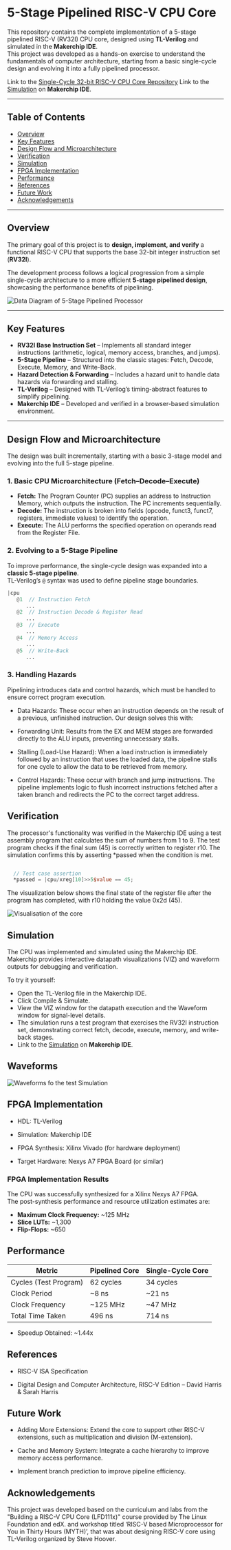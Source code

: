 # 5-Stage Pipelined RISC-V CPU Core

This repository contains the complete implementation of a 5-stage pipelined RISC-V (RV32I) CPU core, designed using **TL-Verilog** and simulated in the **Makerchip IDE**.  
This project was developed as a hands-on exercise to understand the fundamentals of computer architecture, starting from a basic single-cycle design and evolving it into a fully pipelined processor.

Link to the [Single-Cycle 32-bit RISC-V CPU Core Repository](https://github.com/Sandeep271958/RISC-V-CPU-Core)
Link to the [Simulation](https://www.makerchip.com/sandbox/0ADf9hZK/0j2hYYy#) on **Makerchip IDE**.

---

## Table of Contents
- [Overview](#overview)
- [Key Features](#key-features)
- [Design Flow and Microarchitecture](#design-flow-and-microarchitecture)
- [Verification](#verification)
- [Simulation](#simulation)
- [FPGA Implementation](#fpga-implementation)
- [Performance](#performance)
- [References](#references)
- [Future Work](#future-work)
- [Acknowledgements](#acknowledgements)

---

## Overview
The primary goal of this project is to **design, implement, and verify** a functional RISC-V CPU that supports the base 32-bit integer instruction set (**RV32I**).  

The development process follows a logical progression from a simple single-cycle architecture to a more efficient **5-stage pipelined design**, showcasing the performance benefits of pipelining.

![Data Diagram of 5-Stage Pipelined Processor](Images/Pipelined_CPU_Core.svg)

---

## Key Features
- **RV32I Base Instruction Set** – Implements all standard integer instructions (arithmetic, logical, memory access, branches, and jumps).  
- **5-Stage Pipeline** – Structured into the classic stages: Fetch, Decode, Execute, Memory, and Write-Back.  
- **Hazard Detection & Forwarding** – Includes a hazard unit to handle data hazards via forwarding and stalling.  
- **TL-Verilog** – Designed with TL-Verilog’s timing-abstract features to simplify pipelining.  
- **Makerchip IDE** – Developed and verified in a browser-based simulation environment.  

---

## Design Flow and Microarchitecture

The design was built incrementally, starting with a basic 3-stage model and evolving into the full 5-stage pipeline.

### 1. Basic CPU Microarchitecture (Fetch–Decode–Execute)
- **Fetch:** The Program Counter (PC) supplies an address to Instruction Memory, which outputs the instruction. The PC increments sequentially.  
- **Decode:** The instruction is broken into fields (opcode, funct3, funct7, registers, immediate values) to identify the operation.  
- **Execute:** The ALU performs the specified operation on operands read from the Register File.
  

### 2. Evolving to a 5-Stage Pipeline
To improve performance, the single-cycle design was expanded into a **classic 5-stage pipeline**.  
TL-Verilog’s `@` syntax was used to define pipeline stage boundaries.

```verilog
|cpu
   @1  // Instruction Fetch
      ...
   @2  // Instruction Decode & Register Read
      ...
   @3  // Execute
      ...
   @4  // Memory Access
      ...
   @5  // Write-Back
      ...
```


### 3. Handling Hazards
Pipelining introduces data and control hazards, which must be handled to ensure correct program execution.

- Data Hazards: These occur when an instruction depends on the result of a previous, unfinished instruction. Our design solves this with:

- Forwarding Unit: Results from the EX and MEM stages are forwarded directly to the ALU inputs, preventing unnecessary stalls.

- Stalling (Load-Use Hazard): When a load instruction is immediately followed by an instruction that uses the loaded data, the pipeline stalls for one cycle to allow the data to be retrieved from memory.

- Control Hazards: These occur with branch and jump instructions. The pipeline implements logic to flush incorrect instructions fetched after a taken branch and redirects the PC to the correct target address.
  

##  Verification
The processor's functionality was verified in the Makerchip IDE using a test assembly program that calculates the sum of numbers from 1 to 9. The test program checks if the final sum (45) is correctly written to register r10. The simulation confirms this by asserting *passed when the condition is met.

```verilog

  // Test case assertion
  *passed = |cpu/xreg[10]>>5$value == 45;

```

The visualization below shows the final state of the register file after the program has completed, with r10 holding the value 0x2d (45).

![Visualisation of the core](Images/Visual.png)


## Simulation
The CPU was implemented and simulated using the Makerchip IDE. Makerchip provides interactive datapath visualizations (VIZ) and waveform outputs for debugging and verification.

To try it yourself:
- Open the TL-Verilog file in the Makerchip IDE.
- Click Compile & Simulate.
- View the VIZ window for the datapath execution and the Waveform window for signal-level details.
- The simulation runs a test program that exercises the RV32I instruction set, demonstrating correct fetch, decode, execute, memory, and write-back stages.
- Link to the [Simulation](https://www.makerchip.com/sandbox/0ADf9hZK/0j2hYYy#) on **Makerchip IDE**.


## Waveforms
![Waveforms fo the test Simulation](Images/Waveforms.png)


## FPGA Implementation
- HDL: TL-Verilog

- Simulation: Makerchip IDE

- FPGA Synthesis: Xilinx Vivado (for hardware deployment)

- Target Hardware: Nexys A7 FPGA Board (or similar)
  

### FPGA Implementation Results
The CPU was successfully synthesized for a Xilinx Nexys A7 FPGA.  
The post-synthesis performance and resource utilization estimates are:  

- **Maximum Clock Frequency:** ~125 MHz  
- **Slice LUTs:** ~1,300  
- **Flip-Flops:** ~650  


## Performance

| Metric                | Pipelined Core | Single-Cycle Core |
|-----------------------|----------------|-------------------|
| Cycles (Test Program) | 62 cycles      | 34 cycles         |
| Clock Period          | ~8 ns          | ~21 ns            |
| Clock Frequency       | ~125 MHz       | ~47 MHz           |
| Total Time Taken      | 496 ns         | 714 ns            |

- Speedup Obtained: ~1.44x
  

## References
- RISC-V ISA Specification

- Digital Design and Computer Architecture, RISC-V Edition – David Harris & Sarah Harris
  

## Future Work
- Adding More Extensions: Extend the core to support other RISC-V extensions, such as multiplication and division (M-extension).

- Cache and Memory System: Integrate a cache hierarchy to improve memory access performance.

- Implement branch prediction to improve pipeline efficiency.
  

## Acknowledgements
This project was developed based on the curriculum and labs from the "Building a RISC-V CPU Core (LFD111x)" course provided by The Linux Foundation and edX. and workshop titled ‘RISC-V based Microprocessor for You in Thirty Hours (MYTH)’, that was about designing RISC-V core using TL-Verilog organized by Steve Hoover.
